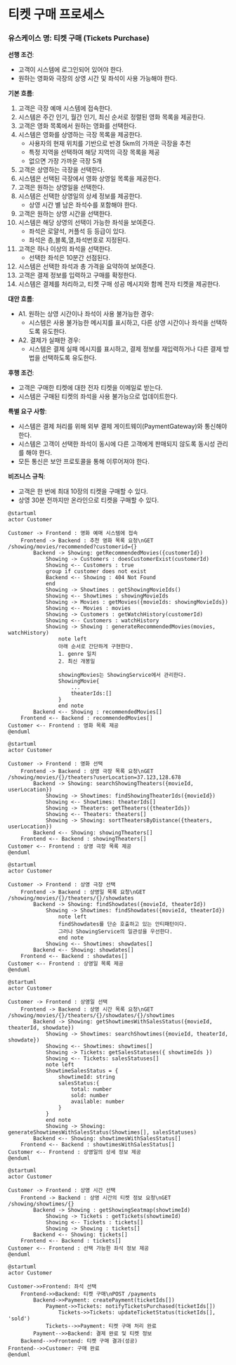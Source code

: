 # 티켓 구매 프로세스

### 유스케이스 명: 티켓 구매 (Tickets Purchase)

**선행 조건**:

-   고객이 시스템에 로그인되어 있어야 한다.
-   원하는 영화와 극장의 상영 시간 및 좌석이 사용 가능해야 한다.

**기본 흐름**:

1. 고객은 극장 예매 시스템에 접속한다.
1. 시스템은 주간 인기, 월간 인기, 최신 순서로 정렬된 영화 목록을 제공한다.
1. 고객은 영화 목록에서 원하는 영화를 선택한다.
1. 시스템은 영화를 상영하는 극장 목록을 제공한다.
    - 사용자의 현재 위치를 기반으로 반경 5km의 가까운 극장을 추천
    - 특정 지역을 선택하여 해당 지역의 극장 목록을 제공
    - 없으면 가장 가까운 극장 5개
1. 고객은 상영하는 극장을 선택한다.
1. 시스템은 선택된 극장에서 영화 상영일 목록을 제공한다.
1. 고객은 원하는 상영일을 선택한다.
1. 시스템은 선택한 상영일의 상세 정보를 제공한다.
    - 상영 시간 별 남은 좌석수를 포함해야 한다.
1. 고객은 원하는 상영 시간을 선택한다.
1. 시스템은 해당 상영의 선택이 가능한 좌석을 보여준다.
    - 좌석은 로얄석, 커플석 등 등급이 있다.
    - 좌석은 층,블록,열,좌석번호로 지정된다.
1. 고객은 하나 이상의 좌석을 선택한다.
    - 선택한 좌석은 10분간 선점된다.
1. 시스템은 선택한 좌석과 총 가격을 요약하여 보여준다.
1. 고객은 결제 정보를 입력하고 구매를 확정한다.
1. 시스템은 결제를 처리하고, 티켓 구매 성공 메시지와 함께 전자 티켓을 제공한다.

**대안 흐름**:

-   A1. 원하는 상영 시간이나 좌석이 사용 불가능한 경우:
    -   시스템은 사용 불가능한 메시지를 표시하고, 다른 상영 시간이나 좌석을 선택하도록 유도한다.
-   A2. 결제가 실패한 경우:
    -   시스템은 결제 실패 메시지를 표시하고, 결제 정보를 재입력하거나 다른 결제 방법을 선택하도록 유도한다.

**후행 조건**:

-   고객은 구매한 티켓에 대한 전자 티켓을 이메일로 받는다.
-   시스템은 구매된 티켓의 좌석을 사용 불가능으로 업데이트한다.

**특별 요구 사항**:

-   시스템은 결제 처리를 위해 외부 결제 게이트웨이(PaymentGateway)와 통신해야 한다.
-   시스템은 고객이 선택한 좌석이 동시에 다른 고객에게 판매되지 않도록 동시성 관리를 해야 한다.
-   모든 통신은 보안 프로토콜을 통해 이루어져야 한다.

**비즈니스 규칙**:

-   고객은 한 번에 최대 10장의 티켓을 구매할 수 있다.
-   상영 30분 전까지만 온라인으로 티켓을 구매할 수 있다.

```plantuml
@startuml
actor Customer

Customer -> Frontend : 영화 예매 시스템에 접속
    Frontend -> Backend : 추천 영화 목록 요청\nGET /showing/movies/recommended?customerid={}
        Backend -> Showing: getRecommendedMovies({customerId})
            Showing -> Customers : doesCustomerExist(customerId)
            Showing <-- Customers : true
            group if customer does not exist
            Backend <-- Showing : 404 Not Found
            end
            Showing -> Showtimes : getShowingMovieIds()
            Showing <-- Showtimes : showingMovieIds
            Showing -> Movies : getMovies({movieIds: showingMovieIds})
            Showing <-- Movies : movies
            Showing -> Customers : getWatchHistory(customerId)
            Showing <-- Customers : watchHistory
            Showing -> Showing : generateRecommendedMovies(movies, watchHistory)
                note left
                아래 순서로 간단하게 구현한다.
                1. genre 일치
                2. 최신 개봉일

                showingMovies는 ShowingService에서 관리한다.
                ShowingMovie{
                    ...
                    theaterIds:[]
                }
                end note
        Backend <-- Showing : recommendedMovies[]
    Frontend <-- Backend : recommendedMovies[]
Customer <-- Frontend : 영화 목록 제공
@enduml
```

```plantuml
@startuml
actor Customer

Customer -> Frontend : 영화 선택
    Frontend -> Backend : 상영 극장 목록 요청\nGET /showing/movies/{}/theaters?userLocation=37.123,128.678
        Backend -> Showing: searchShowingTheaters({movieId, userLocation})
            Showing -> Showtimes: findShowingTheaterIds({movieId})
            Showing <-- Showtimes: theaterIds[]
            Showing -> Theaters: getTheaters({theaterIds})
            Showing <-- Theaters: theaters[]
            Showing -> Showing: sortTheatersByDistance({theaters, userLocation})
        Backend <-- Showing: showingTheaters[]
    Frontend <-- Backend : showingTheaters[]
Customer <-- Frontend : 상영 극장 목록 제공
@enduml
```

```plantuml
@startuml
actor Customer

Customer -> Frontend : 상영 극장 선택
    Frontend -> Backend : 상영일 목록 요청\nGET /showing/movies/{}/theaters/{}/showdates
        Backend -> Showing: findShowdates({movieId, theaterId})
            Showing -> Showtimes: findShowdates({movieId, theaterId})
                note left
                findShowdates를 단순 호출하고 있는 안티패턴이다.
                그러나 ShowingService의 일관성을 우선한다.
                end note
            Showing <-- Showtimes: showdates[]
        Backend <-- Showing: showdates[]
    Frontend <-- Backend : showdates[]
Customer <-- Frontend : 상영일 목록 제공
@enduml
```

```plantuml
@startuml
actor Customer

Customer -> Frontend : 상영일 선택
    Frontend -> Backend : 상영 시간 목록 요청\nGET /showing/movies/{}/theaters/{}/showdates/{}/showtimes
        Backend -> Showing: getShowtimesWithSalesStatus({movieId, theaterId, showdate})
            Showing -> Showtimes: searchShowtimes({movieId, theaterId, showdate})
            Showing <-- Showtimes: showtimes[]
            Showing -> Tickets: getSalesStatuses({ showtimeIds })
            Showing <-- Tickets: salesStatuses[]
            note left
            ShowtimeSalesStatus = {
                showtimeId: string
                salesStatus:{
                    total: number
                    sold: number
                    available: number
                }
            }
            end note
            Showing -> Showing: generateShowtimesWithSalesStatus(Showtimes[], salesStatuses)
        Backend <-- Showing: showtimesWithSalesStatus[]
    Frontend <-- Backend : showtimesWithSalesStatus[]
Customer <-- Frontend : 상영일의 상세 정보 제공
@enduml
```

```plantuml
@startuml
actor Customer

Customer -> Frontend : 상영 시간 선택
    Frontend -> Backend : 상영 시간의 티켓 정보 요청\nGET /showing/showtimes/{}
        Backend -> Showing : getShowingSeatmap(showtimeId)
            Showing -> Tickets : getTickets(showtimeId)
            Showing <-- Tickets : tickets[]
            Showing -> Showing : tickets[]
        Backend <-- Showing: tickets[]
    Frontend <-- Backend : tickets[]
Customer <-- Frontend : 선택 가능한 좌석 정보 제공
@enduml
```

```plantuml
@startuml
actor Customer

Customer->>Frontend: 좌석 선택
    Frontend->>Backend: 티켓 구매\nPOST /payments
        Backend->>Payment: createPayment(ticketIds[])
            Payment->>Tickets: notifyTicketsPurchased(ticketIds[])
                Tickets->>Tickets: updateTicketStatus(ticketIds[], 'sold')
            Tickets-->>Payment: 티켓 구매 처리 완료
        Payment-->>Backend: 결제 완료 및 티켓 정보
    Backend-->>Frontend: 티켓 구매 결과(성공)
Frontend-->>Customer: 구매 완료
@enduml
```
